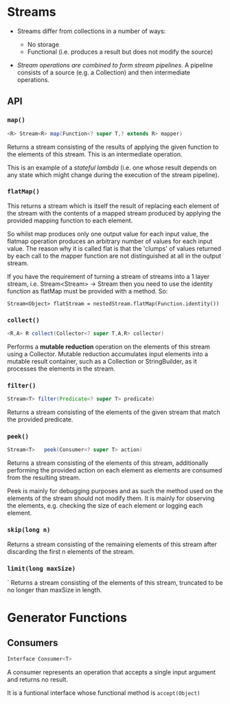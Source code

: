 # Streams

* Streams differ from collections in a number of ways:
  * No storage
  * Functional (i.e. produces a result but does not modify the source)

* *Stream operations are combined to form stream pipelines*. A pipeline consists of a source (e.g. a Collection) and then intermediate operations.

## API

### `map()`

```Java
<R> Stream<R> map(Function<? super T,? extends R> mapper)
```
Returns a stream consisting of the results of applying the given function to the elements of this stream.
This is an intermediate operation.

This is an example of a *stateful lambda* (i.e. one whose result depends on any state which might change during the execution of the stream pipeline).

### `flatMap()`

This returns a stream which is itself the result of replacing each element of the stream with the contents of a mapped stream produced by applying the provided mapping function to each element.

So whilst map produces only one output value for each input value, the flatmap operation produces an arbitrary number of values for each input value. The reason why it is called flat is that the 'clumps' of values returned by each call to the mapper function are not distinguished at all in the output stream.

If you have the requirement of turning a stream of streams into a 1 layer stream, i.e. Stream<Stream<Object>> -> Stream<Object> then you need to use the identity function as flatMap must be provided with a method. So:

`Stream<Object> flatStream = nestedStream.flatMap(Function.identity())`

### `collect()`

```Java
<R,A> R	collect(Collector<? super T,A,R> collector)
```

Performs a **mutable reduction** operation on the elements of this stream using a Collector. Mutable reduction accumulates input elements into a mutable result container, such as a Collection or StringBuilder, as it processes the elements in the stream.

### `filter()`

```Java
Stream<T> filter(Predicate<? super T> predicate)
```

Returns a stream consisting of the elements of the given stream that match the provided predicate.

### `peek()`

```Java
Stream<T>	peek(Consumer<? super T> action)
```

Returns a stream consisting of the elements of this stream, additionally performing the provided action on each element as elements are consumed from the resulting stream.

Peek is mainly for debugging purposes and as such the method used on the elements of the stream should not modify them. It is mainly for observing the elements, e.g. checking the size of each element or logging each element.

### `skip(long n)`

Returns a stream consisting of the remaining elements of this stream after discarding the first n elements of the stream.

### `limit(long maxSize)`
`
Returns a stream consisting of the elements of this stream, truncated to be no longer than maxSize in length.

# Generator Functions





## Consumers

``` Java
Interface Consumer<T>
```

A consumer represents an operation that accepts a single input argument and returns no result.

It is a funtional interface whose functional method is `accept(Object)`
